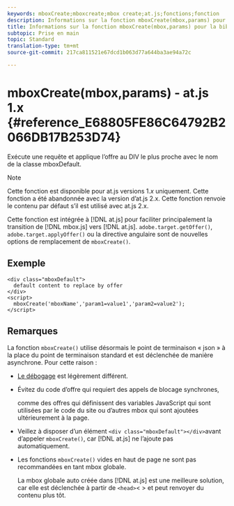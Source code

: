 ```yaml
---
keywords: mboxCreate;mboxcreate;mbox create;at.js;fonctions;fonction
description: Informations sur la fonction mboxCreate(mbox,params) pour la bibliothèque JavaScript at.js d’Adobe Target.
title: Informations sur la fonction mboxCreate(mbox,params) pour la bibliothèque JavaScript at.js d’Adobe Target.
subtopic: Prise en main
topic: Standard
translation-type: tm+mt
source-git-commit: 217ca811521e67dcd1b063d77a644ba3ae94a72c

---
```



# mboxCreate(mbox,params) - at.js 1.x {#reference_E68805FE86C64792B2066DB17B253D74}

Exécute une requête et applique l’offre au DIV le plus proche avec le nom de la classe mboxDefault.

>[!NOTE]
>
>Cette fonction est disponible pour at.js versions 1.*x* uniquement. Cette fonction a été abandonnée avec la version d’at.js 2.x. Cette fonction renvoie le contenu par défaut s’il est utilisé avec at.js 2.x.

Cette fonction est intégrée à [!DNL at.js] pour faciliter principalement la transition de [!DNL mbox.js] vers [!DNL at.js]. `adobe.target.getOffer()`, `adobe.target.applyOffer()` ou la directive angulaire sont de nouvelles options de remplacement de `mboxCreate()`.

## Exemple

```
<div class="mboxDefault"> 
  default content to replace by offer 
</div> 
<script> 
  mboxCreate('mboxName','param1=value1','param2=value2'); 
</script>
```

## Remarques

La fonction `mboxCreate()` utilise désormais le point de terminaison « json » à la place du point de terminaison standard et est déclenchée de manière asynchrone. Pour cette raison :

* [Le débogage](../../c-implementing-target/c-implementing-target-for-client-side-web/c-target-debugging-atjs/target-debugging-atjs.md#concept_CAE591DA8C404C22917584ECD4F7494F) est légèrement différent.
* Évitez du code d’offre qui requiert des appels de blocage synchrones,

   comme des offres qui définissent des variables JavaScript qui sont utilisées par le code du site ou d’autres mbox qui sont ajoutées ultérieurement à la page.

* Veillez à disposer d’un élément `<div class="mboxDefault"></div>`avant d’appeler `mboxCreate()`, car [!DNL at.js] ne l’ajoute pas automatiquement.

* Les fonctions `mboxCreate()` vides en haut de page ne sont pas recommandées en tant mbox globale.

   La mbox globale auto créée dans [!DNL at.js] est une meilleure solution, car elle est déclenchée à partir de `<head>`&lt; &gt; et peut renvoyer du contenu plus tôt.